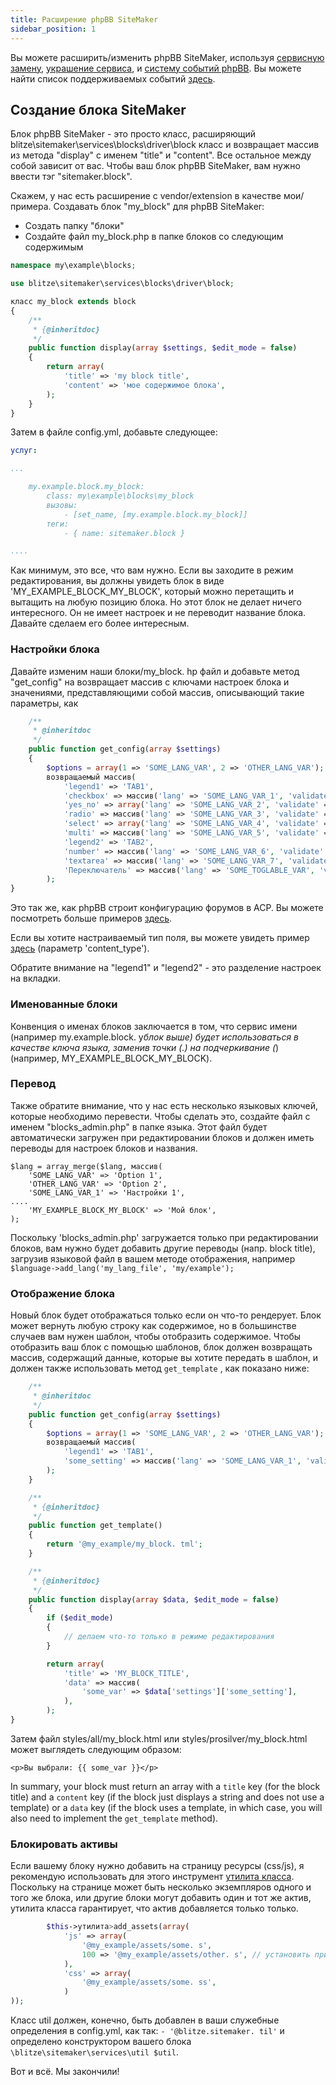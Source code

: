 ```yaml
---
title: Расширение phpBB SiteMaker
sidebar_position: 1
---
```


Вы можете расширить/изменить phpBB SiteMaker, используя [сервисную замену](https://area51.phpbb.com/docs/dev/3.2.x/extensions/tutorial_advanced.html#using-service-replacement), [украшение сервиса](https://area51.phpbb.com/docs/dev/3.2.x/extensions/tutorial_advanced.html#using-service-decoration), и [систему событий phpBB](https://area51.phpbb.com/docs/dev/3.2.x/extensions/tutorial_events.html). Вы можете найти список поддерживаемых событий [здесь](./events.md).

## Создание блока SiteMaker

Блок phpBB SiteMaker - это просто класс, расширяющий blitze\sitemaker\services\blocks\driver\block класс и возвращает массив из метода "display" с именем "title" и "content". Все остальное между собой зависит от вас. Чтобы ваш блок phpBB SiteMaker, вам нужно ввести тэг "sitemaker.block".

Скажем, у нас есть расширение с vendor/extension в качестве мои/примера. Создавать блок "my_block" для phpBB SiteMaker:

-   Создать папку "блоки"
-   Создайте файл my_block.php в папке блоков со следующим содержимым

```php
namespace my\example\blocks;

use blitze\sitemaker\services\blocks\driver\block;

класс my_block extends block
{
    /**
     * {@inheritdoc}
     */
    public function display(array $settings, $edit_mode = false)
    {
        return array(
            'title' => 'my block title',
            'content' => 'мое содержимое блока',
        );
    }
}
```

Затем в файле config.yml, добавьте следующее:

```yml
услуг:

...

    my.example.block.my_block:
        class: my\example\blocks\my_block
        вызовы:
            - [set_name, [my.example.block.my_block]]
        теги:
            - { name: sitemaker.block }

....

```

Как минимум, это все, что вам нужно. Если вы заходите в режим редактирования, вы должны увидеть блок в виде 'MY_EXAMPLE_BLOCK_MY_BLOCK', который можно перетащить и вытащить на любую позицию блока. Но этот блок не делает ничего интересного. Он не имеет настроек и не переводит название блока. Давайте сделаем его более интересным.

### Настройки блока

Давайте изменим наши блоки/my_block. hp файл и добавьте метод "get_config" на возвращает массив с ключами настроек блока и значениями, представляющими собой массив, описывающий такие параметры, как

```php
    /**
     * @inheritdoc
     */
    public function get_config(array $settings)
    {
        $options = array(1 => 'SOME_LANG_VAR', 2 => 'OTHER_LANG_VAR');
        возвращаемый массив(
            'legend1' => 'TAB1',
            'checkbox' => массив('lang' => 'SOME_LANG_VAR_1', 'validate' => 'string', 'type' => 'checkbox', 'options' => $options, 'По умолчанию' => массив(), 'объяснять' => ложь),
            'yes_no' => array('lang' => 'SOME_LANG_VAR_2', 'validate' => 'bool', 'type' => 'radio:yes_no', 'explain' => false, 'default' => false),
            'radio' => массив('lang' => 'SOME_LANG_VAR_3', 'validate' => 'bool', 'type' => 'radio', 'options' => $options, 'объяснить' => false, 'default' => 'тема'),
            'select' => array('lang' => 'SOME_LANG_VAR_4', 'validate' => 'string', 'type' => 'select', 'options' => $options, 'default' => '', 'объяснить' => false),
            'multi' => массив('lang' => 'SOME_LANG_VAR_5', 'validate' => 'string', 'type' => 'multi_select', 'options' => $options, 'default' => array(), 'explain' => false),
            'legend2' => 'TAB2',
            'number' => массив('lang' => 'SOME_LANG_VAR_6', 'validate' => 'int:0:20', 'type' => 'number:0:20', 'maxlength' => 2, 'explain' => false, 'по умолчанию' => 5),
            'textarea' => массив('lang' => 'SOME_LANG_VAR_7', 'validate' => 'string', 'type' => 'textarea:3:40', 'maxlength' => 2, 'explain' => true, 'по умолчанию' => ''),
            'Переключатель' => массив('lang' => 'SOME_TOGLABLE_VAR', 'validate' => 'string', 'type' => 'select:1:0:toggle_key', 'options' => $options, 'по умолчанию' => '', 'append' => '<div id="toggle_key-1">показывать только при выборе варианта 1</div>'),
        );
}
```

Это так же, как phpBB строит конфигурацию форумов в ACP. Вы можете посмотреть больше примеров [здесь](https://github.com/phpbb/phpbb/blob/master/phpBB/includes/acp/acp_board.php).

Если вы хотите настраиваемый тип поля, вы можете увидеть пример [здесь](https://github.com/blitze/phpBB-ext-sitemaker_content/blob/develop/blocks/recent.php) (параметр 'content_type').

Обратите внимание на "legend1" и "legend2" - это разделение настроек на вкладки.

### Именованные блоки

Конвенция о именах блоков заключается в том, что сервис имени (например my.example.block. y*блок выше) будет использоваться в качестве ключа языка, заменив точки (.) на подчеркивание (*) (например, MY_EXAMPLE_BLOCK_MY_BLOCK).

### Перевод

Также обратите внимание, что у нас есть несколько языковых ключей, которые необходимо перевести. Чтобы сделать это, создайте файл с именем "blocks_admin.php" в папке языка. Этот файл будет автоматически загружен при редактировании блоков и должен иметь переводы для настроек блоков и названия.

```
$lang = array_merge($lang, массив(
    'SOME_LANG_VAR' => 'Option 1',
    'OTHER_LANG_VAR' => 'Option 2',
    'SOME_LANG_VAR_1' => 'Настройки 1',
....
    'MY_EXAMPLE_BLOCK_MY_BLOCK' => 'Мой блок',
);
```

Поскольку 'blocks_admin.php' загружается только при редактировании блоков, вам нужно будет добавить другие переводы (напр. block title), загрузив языковой файл в вашем методе отображения, например `$language->add_lang('my_lang_file', 'my/example');`

### Отображение блока

Новый блок будет отображаться только если он что-то рендерует. Блок может вернуть любую строку как содержимое, но в большинстве случаев вам нужен шаблон, чтобы отобразить содержимое. Чтобы отобразить ваш блок с помощью шаблонов, блок должен возвращать массив, содержащий данные, которые вы хотите передать в шаблон, и должен также использовать метод `get_template` , как показано ниже:

```php
    /**
     * @inheritdoc
     */
    public function get_config(array $settings)
    {
        $options = array(1 => 'SOME_LANG_VAR', 2 => 'OTHER_LANG_VAR');
        возвращаемый массив(
            'legend1' => 'TAB1',
            'some_setting' => массив('lang' => 'SOME_LANG_VAR_1', 'validate' => 'string', 'type' => 'checkbox', 'options' => $options, 'По умолчанию' => массив(), 'объяснять' => ложь),
        );
    }

    /**
     * {@inheritdoc}
     */
    public function get_template()
    {
        return '@my_example/my_block. tml';
    }

    /**
     * {@inheritdoc}
     */
    public function display(array $data, $edit_mode = false)
    {
        if ($edit_mode)
        {
            // делаем что-то только в режиме редактирования
        }

        return array(
            'title' => 'MY_BLOCK_TITLE',
            'data' => массив(
                'some_var' => $data['settings']['some_setting'],
            ),
        );
}
```

Затем файл styles/all/my_block.html или styles/prosilver/my_block.html может выглядеть следующим образом:

```
<p>Вы выбрали: {{ some_var }}</p>
```

In summary, your block must return an array with a `title` key (for the block title) and a `content` key (if the block just displays a string and does not use a template) or a `data` key (if the block uses a template, in which case, you will also need to implement the `get_template` method).

### Блокировать активы

Если вашему блоку нужно добавить на страницу ресурсы (css/js), я рекомендую использовать для этого инструмент [утилита класса](https://github.com/blitze/phpBB-ext-sitemaker/blob/develop/services/util.php). Поскольку на странице может быть несколько экземпляров одного и того же блока, или другие блоки могут добавить один и тот же актив, утилита класса гарантирует, что актив добавляется только только.

```php
        $this->утилита>add_assets(array(
            'js' => array(
                '@my_example/assets/some. s',
                100 => '@my_example/assets/other. s', // установить приоритет
            ),
            'css' => array(
                '@my_example/assets/some. ss',
            )
));
```

Класс util должен, конечно, быть добавлен в ваши служебные определения в config.yml, как так: `- '@blitze.sitemaker. til'` и определено конструктором вашего блока `\blitze\sitemaker\services\util $util`.

Вот и всё. Мы закончили!
